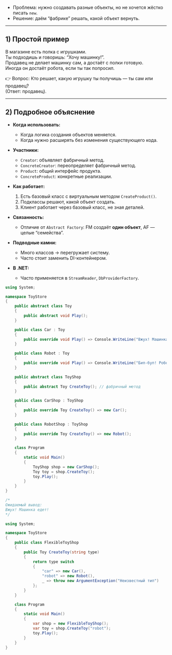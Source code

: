 - Проблема: нужно создавать разные объекты, но не хочется жёстко писать `new`.
- Решение: даём “фабрике” решать, какой объект вернуть.

---
## 1) Простой пример

В магазине есть полка с игрушками.  
Ты подходишь и говоришь: “Хочу машинку!”.  
Продавец не делает машинку сам, а достаёт с полки готовую.  
Иногда он достаёт робота, если ты так попросил.

👉 Вопрос: Кто решает, какую игрушку ты получишь — ты сам или продавец?  
(Ответ: продавец).

---
## 2) Подробное объяснение

- **Когда использовать:**
    - Когда логика создания объектов меняется.
    - Когда нужно расширять без изменения существующего кода.
        
- **Участники:**
    - `Creator`: объявляет фабричный метод.
    - `ConcreteCreator`: переопределяет фабричный метод.
    - `Product`: общий интерфейс продукта.
    - `ConcreteProduct`: конкретные реализации.
        
- **Как работает:**
    1. Есть базовый класс с виртуальным методом `CreateProduct()`.
    2. Подклассы решают, какой объект создать.
    3. Клиент работает через базовый класс, не зная деталей.
        
- **Связанность:**
    - Отличие от `Abstract Factory`: FM создаёт **один объект**, AF — целые “семейства”.
        
- **Подводные камни:**
    - Много классов → перегружает систему.
    - Часто стоит заменить DI-контейнером.
        
- **В .NET:**
    - Часто применяется в `StreamReader`, `DbProviderFactory`.

```C#
using System;

namespace ToyStore
{
    public abstract class Toy
    {
        public abstract void Play();
    }

    public class Car : Toy
    {
        public override void Play() => Console.WriteLine("Вжух! Машинка едет!");
    }

    public class Robot : Toy
    {
        public override void Play() => Console.WriteLine("Бип-буп! Робот двигается!");
    }

    public abstract class ToyShop
    {
        public abstract Toy CreateToy(); // фабричный метод
    }

    public class CarShop : ToyShop
    {
        public override Toy CreateToy() => new Car();
    }

    public class RobotShop : ToyShop
    {
        public override Toy CreateToy() => new Robot();
    }

    class Program
    {
        static void Main()
        {
            ToyShop shop = new CarShop();
            Toy toy = shop.CreateToy();
            toy.Play();
        }
    }
}

/*
Ожидаемый вывод:
Вжух! Машинка едет!
*/
```

```C#
using System;

namespace ToyStore
{
    public class FlexibleToyShop
    {
        public Toy CreateToy(string type)
        {
            return type switch
            {
                "car" => new Car(),
                "robot" => new Robot(),
                _ => throw new ArgumentException("Неизвестный тип")
            };
        }
    }

    class Program
    {
        static void Main()
        {
            var shop = new FlexibleToyShop();
            var toy = shop.CreateToy("robot");
            toy.Play();
        }
    }
}
```